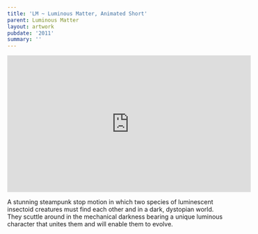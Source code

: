 ```yaml
---
title: 'LM ~ Luminous Matter, Animated Short'
parent: Luminous Matter
layout: artwork
pubdate: '2011'
summary: ''
---
```

<iframe width="560" height="315" src="https://www.youtube.com/embed/_wintl2SxiU" frameborder="0" allow="autoplay; encrypted-media" allowfullscreen></iframe>

A stunning steampunk stop motion in which two species of luminescent insectoid creatures must find each other and in a dark, dystopian world. They scuttle around in the mechanical darkness bearing a unique luminous character that unites them and will enable them to evolve.
